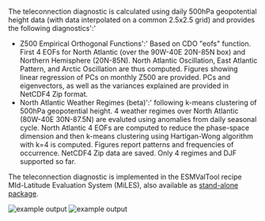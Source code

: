 The teleconnection diagnostic is calculated using daily 500hPa geopotential height data (with data interpolated on a common 2.5x2.5 grid) and provides the following diagnostics':'
* Z500 Empirical Orthogonal Functions':' Based on CDO "eofs" function. First 4 EOFs for North Atlantic (over the 90W-40E 20N-85N box) and Northern Hemisphere (20N-85N). North Atlantic Oscillation, East Atlantic Pattern, and Arctic Oscillation are thus computed. Figures showing linear regression of PCs on monthly Z500 are provided. PCs and eigenvectors, as well as the variances explained are provided in NetCDF4 Zip format.
* North Atlantic Weather Regimes (beta)':' following k-means clustering of 500hPa geopotential height. 4 weather regimes over North Atlantic (80W-40E 30N-87.5N) are evaluted using anomalies from daily seasonal cycle. North Atlantic 4 EOFs are computed to reduce the phase-space dimension and then k-means clustering using Hartigan-Wong algorithm with k=4 is computed. Figures report patterns and frequencies of occurrence. NetCDF4 Zip data are saved. Only 4 regimes and DJF supported so far. 
  
The teleconnection diagnostic is implemented in the ESMValTool recipe MId-Latitude Evaluation System (MiLES), also available as [stand-alone package](https://github.com/oloapinivad/MiLES). 

![example output](diagnosticsdata/teleconnections/EOF1_MPI-ESM-P_r1_1951_2005_DJF.png "NAO EOF1")
![example output](diagnosticsdata/teleconnections/Regime2_MPI-ESM-P_r1_1951_2005_DJF.png "Regimes")


